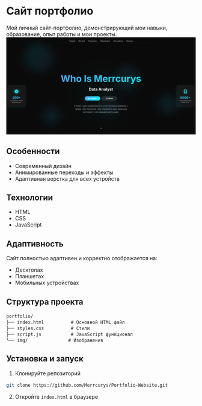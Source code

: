 # Сайт портфолио

Мой личный сайт-портфолио, демонстрирующий мои навыки, образование, опыт работы и мои проекты.
![image](https://raw.githubusercontent.com/Merrcurys/Portfolio-Website/refs/heads/master/img/telegram-view.jpg)

## Особенности

- Современный дизайн
- Анимированные переходы и эффекты
- Адаптивная верстка для всех устройств

## Технологии

- HTML
- CSS
- JavaScript

## Адаптивность

Сайт полностью адаптивен и корректно отображается на:

- Десктопах
- Планшетах
- Мобильных устройствах

## Структура проекта

```
portfolio/
├── index.html          # Основной HTML файл
├── styles.css          # Стили
├── script.js           # JavaScript функционал
└── img/               # Изображения
```

## Установка и запуск

1. Клонируйте репозиторий

```bash
git clone https://github.com/Merrcurys/Portfolio-Website.git
```

2. Откройте `index.html` в браузере
